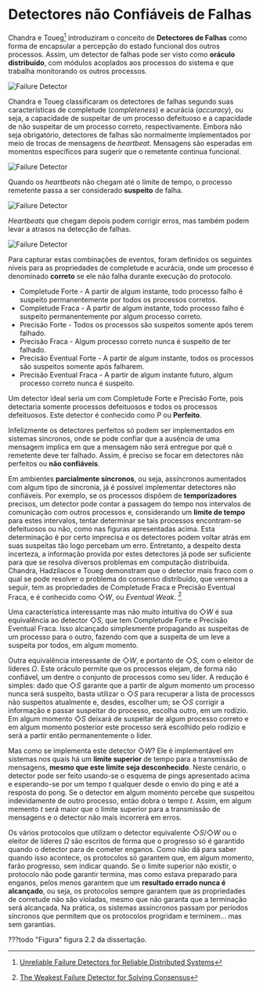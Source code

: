 # Detectores não Confiáveis de Falhas

Chandra e Toueg[^CT96] introduziram o conceito de **Detectores de Falhas** como forma de encapsular a percepção do estado funcional dos outros processos.
Assim, um detector de falhas pode ser visto como **oráculo distribuído**, com módulos acoplados aos processos do sistema e que trabalha monitorando os outros processos.

[^CT96]: [Unreliable Failure Detectors for Reliable Distributed Systems](https://www.cs.utexas.edu/~lorenzo/corsi/cs380d/papers/p225-chandra.pdf)

![Failure Detector](../drawings/failure_detector.drawio#0)


Chandra e Toueg classificaram os detectores de falhas segundo suas características de completude (*completeness*) e acurácia (*accuracy*), ou seja, a capacidade de suspeitar de um processo defeituoso e a capacidade de não suspeitar de um processo correto, respectivamente. 
Embora não seja obrigatório, detectores de falhas são normalmente implementados por meio de trocas de mensagens de *heartbeat*.
Mensagens são esperadas em momentos específicos para sugerir que o remetente continua funcional.

![Failure Detector](../drawings/failure_detector.drawio#1)

Quando os *heartbeats* não chegam até o limite de tempo, o processo remetente passa a ser considerado **suspeito** de falha.

![Failure Detector](../drawings/failure_detector.drawio#2)

*Heartbeats*  que chegam depois podem corrigir erros, mas também podem levar a atrasos na detecção de falhas.

![Failure Detector](../drawings/failure_detector.drawio#3)


Para capturar estas combinações de eventos, foram definidos os seguintes níveis para as propriedades de completude e acurácia, onde um processo é denominado **correto** se ele não falha durante execução do protocolo.

* Completude Forte - A partir de algum instante, todo processo falho é suspeito permanentemente por todos os processos corretos.
* Completude Fraca - A partir de algum instante, todo processo falho é suspeito permanentemente por algum processo correto.
* Precisão Forte - Todos os processos são suspeitos somente após terem falhado.
* Precisão Fraca - Algum processo correto nunca é suspeito de ter falhado.
* Precisão Eventual Forte - A partir de algum instante, todos os processos são suspeitos somente após falharem.
* Precisão Eventual Fraca - A partir de algum instante futuro, algum processo correto nunca é suspeito.

Um detector ideal seria um com Completude Forte e Precisão Forte, pois detectaria somente processos defeituosos e todos os processos defeituosos.
Este detector é conhecido como $P$ ou **Perfeito**.

Infelizmente os detectores perfeitos só podem ser implementados em sistemas síncronos, onde se pode confiar que a ausência de uma mensagem implica em que a mensagem não será entregue por quê o remetente deve ter falhado.
Assim, é preciso se focar em detectores não perfeitos ou **não confiáveis**.

Em ambientes **parcialmente síncronos**, ou seja, assíncronos aumentados com algum tipo de sincronia, já é possível implementar detectores não confiáveis.
Por exemplo, se os processos dispõem de **temporizadores** precisos, um detector pode contar a passagem do tempo nos intervalos de comunicação com outros processos e, considerando um **limite de tempo** para estes intervalos, tentar determinar se tais processos encontram-se defeituosos ou não, como nas figuras apresentadas acima.
Esta determinação é por certo imprecisa e os detectores podem voltar atrás em suas suspeitas tão logo percebam um erro. 
Entretanto, a despeito desta incerteza, a informação provida por estes detectores já pode ser suficiente para que se resolva diversos problemas em computação distribuída.
Chandra, Hadzilacos e Toueg  demonstram que o detector mais fraco com o qual se pode resolver o problema do consenso distribuído, que veremos a seguir, tem as propriedades de Completude Fraca e Precisão Eventual Fraca, e é conhecido como $\Diamond W$, ou *Eventual Weak*. [^CHT96]

Uma característica interessante mas não muito intuitiva do $\Diamond W$ é sua equivalência ao detector $\Diamond S$, que tem Completude Forte e Precisão Eventual Fraca. Isso alcançado simplesmente propagando as suspeitas de um processo para o outro, fazendo com que a suspeita de um leve a suspeita por todos, em algum momento.

Outra equivalência interessante de $\Diamond W$, e portanto de $\Diamond S$, com o eleitor de líderes $\Omega$.
Este oráculo permite que os processos elejam, de forma não confiável, um dentre o conjunto de processos como seu líder.
A redução é simples: dado que $\Diamond S$ garante que a partir de algum momento um processo nunca será suspeito, basta utilizar o $\Diamond S$ para recuperar a lista de processos não suspeitos atualmente e, desdes, escolher um; se $\Diamond S$ corrigir a informação e passar suspeitar do processo, escolha outro, em um rodízio. Em algum momento $\Diamond S$ deixará de suspeitar de algum processo correto e em algum momento posterior este processo será escolhido pelo rodízio e será a partir então permanentemente o líder.

Mas como se implementa este detector $\Diamond W$? Ele é implementável em sistemas nos quais há um **limite superior** de tempo para a transmissão de mensagens, **mesmo que este limite seja desconhecido**. Neste cenário, o detector pode ser feito usando-se o esquema de pings apresentado acima e esperando-se por um tempo $t$ qualquer desde o envio do ping e até a resposta do pong.
Se o detector em algum momento percebe que suspeitou indevidamente de outro processo, então dobra o tempo $t$.
Assim, em algum memento $t$ será maior que o limite superior para a transmissão de mensagens e o detector não mais incorrerá em erros.

Os vários protocolos que utilizam o detector equivalente $\Diamond S$/$\Diamond W$ ou o eleitor de líderes $\Omega$ são escritos de forma que o progresso só é garantido quando o detector para de cometer enganos.
Como não dá para saber quando isso acontece, os protocolos só garantem que, em algum momento, farão progresso, sem indicar quando. 
Se o limite superior não existir, o protocolo não pode garantir termina, mas como estava preparado para enganos, pelos menos garantem que um **resultado errado nunca é alcançado**, ou seja, os protocolos sempre garantem que as propriedades de corretude não são violadas, mesmo que não garanta que a terminação será alcançada.
Na prática, os sistemas assíncronos passam por períodos síncronos que permitem que os protocolos progridam e terminem... mas sem garantias.

[^CHT96]: [The Weakest Failure Detector for Solving Consensus](https://www.cs.utexas.edu/~lorenzo/corsi/cs380d/papers/weakestfd.pdf)

???todo "Figura"
    figura 2.2 da dissertação.